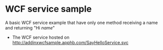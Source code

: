 # WCF service sample

A basic WCF service example that have only one method receiving a name and returning "Hi *name*"

- The WCF service hosted on http://addinxwcfsample.apphb.com/SayHelloService.svc 


